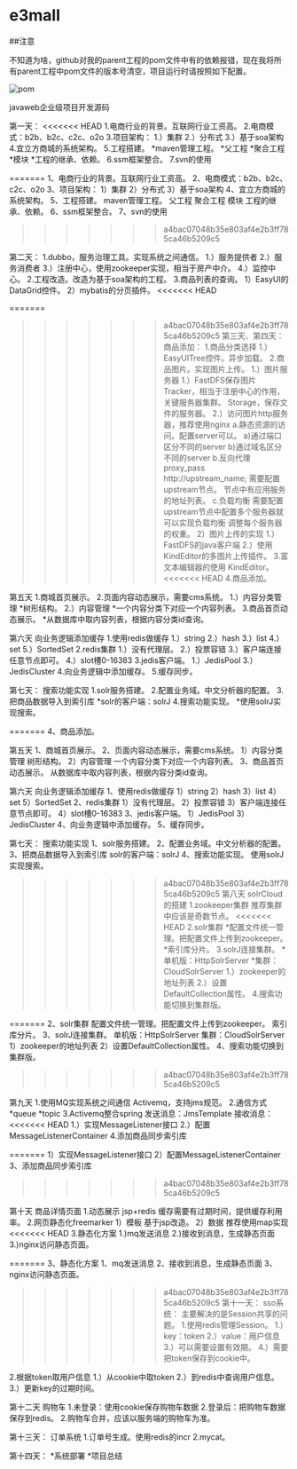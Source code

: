 # e3mall
[pom]:C:/Users/asus/Desktop/1.png

##注意

不知道为啥，github对我的parent工程的pom文件中有的依赖报错，现在我将所有parent工程中pom文件的版本号清空，项目运行时请按照如下配置。

![pom]

javaweb企业级项目开发源码



第一天：
<<<<<<< HEAD
1.电商行业的背景。互联网行业工资高。
2.电商模式：b2b、b2c、c2c、o2o
3.项目架构：
	1.）集群
	2.）分布式
	3.）基于soa架构
4.宜立方商城的系统架构。
5.工程搭建。
	*maven管理工程。
	*父工程
	*聚合工程
	*模块
	*工程的继承、依赖。
6.ssm框架整合。
7.svn的使用


=======
1、电商行业的背景。互联网行业工资高。
2、电商模式：b2b、b2c、c2c、o2o
3、项目架构：
	1）集群
	2）分布式
	3）基于soa架构
4、宜立方商城的系统架构。
5、工程搭建。
	maven管理工程。
	父工程
	聚合工程
	模块
	工程的继承、依赖。
6、ssm框架整合。
7、svn的使用
>>>>>>> a4bac07048b35e803af4e2b3ff785ca46b5209c5

第二天：
1.dubbo，服务治理工具。实现系统之间通信。
	1.）服务提供者
	2.）服务消费者
	3.）注册中心，使用zookeeper实现，相当于房产中介。
	4.）监控中心。
2.工程改造。改造为基于soa架构的工程。
3.商品列表的查询。
	1）EasyUI的DataGrid控件。
	2）mybatis的分页插件。
<<<<<<< HEAD



=======
	
>>>>>>> a4bac07048b35e803af4e2b3ff785ca46b5209c5
第三天、第四天：
商品添加：
1.商品分类选择
	1.）EasyUITree控件。异步加载。
2.商品图片。实现图片上传。
	1.）图片服务器
		1.）FastDFS保存图片
			Tracker，相当于注册中心的作用，关键服务器集群。
			Storage，保存文件的服务器。
		2.）访问图片http服务器，推荐使用nginx
			a.静态资源的访问。配置server可以。
				a)通过端口区分不同的server
				b)通过域名区分不同的server
			b.反向代理
				proxy_pass http://upstream_name;
				需要配置upstream节点。
				节点中有应用服务的地址列表。
			c.负载均衡
				需要配置upstream节点中配置多个服务器就可以实现负载均衡
				调整每个服务器的权重。
	2）图片上传的实现
		1.）FastDFS的java客户端
		2.）使用KindEditor的多图片上传插件。
3.富文本编辑器的使用
	KindEditor。
<<<<<<< HEAD
4.商品添加。



第五天
1.商城首页展示。
2.页面内容动态展示，需要cms系统。
	1.）内容分类管理
	 	*树形结构。
	2.）内容管理
		*一个内容分类下对应一个内容列表。
3.商品首页动态展示。
	*从数据库中取内容列表，根据内容分类id查询。



第六天
向业务逻辑添加缓存
1.使用redis做缓存
	1.）string
	2.）hash
	3.）list
	4.）set
	5.）SortedSet
2.redis集群
	1.）没有代理层。
	2.）投票容错
	3.）客户端连接任意节点即可。
	4.）slot槽0-16383
3.jedis客户端。
	1.）JedisPool
	3.）JedisCluster
4.向业务逻辑中添加缓存。
5.缓存同步。



第七天：
搜索功能实现
1.solr服务搭建。
2.配置业务域。中文分析器的配置。
3.把商品数据导入到索引库
	*solr的客户端：solrJ
4.搜索功能实现。
	*使用solrJ实现搜索。



=======
4、商品添加。

第五天
1、商城首页展示。
2、页面内容动态展示，需要cms系统。
	1）内容分类管理
		树形结构。
	2）内容管理
		一个内容分类下对应一个内容列表。
3、商品首页动态展示。
	从数据库中取内容列表，根据内容分类id查询。
	
第六天
向业务逻辑添加缓存
1、使用redis做缓存
	1）string
	2）hash
	3）list
	4）set
	5）SortedSet
2、redis集群
	1）没有代理层。
	2）投票容错
	3）客户端连接任意节点即可。
	4）slot槽0-16383
3、jedis客户端。
	1）JedisPool
	3）JedisCluster
4、向业务逻辑中添加缓存。
5、缓存同步。

第七天：
搜索功能实现
1、solr服务搭建。
2、配置业务域。中文分析器的配置。
3、把商品数据导入到索引库
	solr的客户端：solrJ
4、搜索功能实现。
	使用solrJ实现搜索。
	
>>>>>>> a4bac07048b35e803af4e2b3ff785ca46b5209c5
第八天
solrCloud的搭建
1.zookeeper集群
	推荐集群中应该是奇数节点。
<<<<<<< HEAD
2.solr集群
	*配置文件统一管理。把配置文件上传到zookeeper。
	*索引库分片。
3.solrJ连接集群。
	*单机版：HttpSolrServer
	*集群：CloudSolrServer
		1.）zookeeper的地址列表
		2.）设置DefaultCollection属性。
4.搜索功能切换到集群版。


=======
2、solr集群
	配置文件统一管理。把配置文件上传到zookeeper。
	索引库分片。
3、solrJ连接集群。
	单机版：HttpSolrServer
	集群：CloudSolrServer
		1）zookeeper的地址列表
		2）设置DefaultCollection属性。
4、搜索功能切换到集群版。
>>>>>>> a4bac07048b35e803af4e2b3ff785ca46b5209c5

第九天
1.使用MQ实现系统之间通信
Activemq，支持jms规范。
2.通信方式
	*queue
	*topic
3.Activemq整合spring
	发送消息：JmsTemplate
	接收消息：
<<<<<<< HEAD
		1.）实现MessageListener接口
		2.）配置MessageListenerContainer
4.添加商品同步索引库

=======
		1）实现MessageListener接口
		2）配置MessageListenerContainer
3、添加商品同步索引库

>>>>>>> a4bac07048b35e803af4e2b3ff785ca46b5209c5

第十天
商品详情页面
1.动态展示
jsp+redis
缓存需要有过期时间，提供缓存利用率。
2.网页静态化freemarker
	1）模板
		基于jsp改造。
	2）数据
		推荐使用map实现
<<<<<<< HEAD
3.静态化方案
	1.)mq发送消息
	2.)接收到消息，生成静态页面
	3.)nginx访问静态页面。



=======
3、静态化方案
	1、mq发送消息
	2、接收到消息，生成静态页面
	3、nginx访问静态页面。
	
>>>>>>> a4bac07048b35e803af4e2b3ff785ca46b5209c5
第十一天：
sso系统：
主要解决的是Session共享的问题。
1.使用redis管理Session。
1.）key：token
2.）value：用户信息
3.）可以需要设置有效期。
4.）需要把token保存到cookie中。

2.根据token取用户信息
1.）从cookie中取token
2.）到redis中查询用户信息。
3.）更新key的过期时间。



第十二天
购物车
1.未登录：使用cookie保存购物车数据
2.登录后：把购物车数据保存到redis。
2.购物车合并，应该以服务端的购物车为准。



第十三天：
订单系统
1.订单号生成。使用redis的incr
2.mycat。



第十四天：
*系统部署
*项目总结